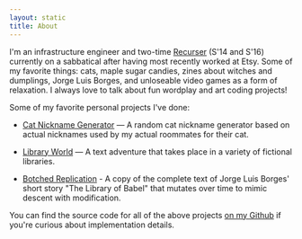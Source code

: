 ```yaml
---
layout: static
title: About
---
```

I'm an infrastructure engineer and two-time [Recurser](https://recurse.com/) (S'14 and S'16) currently on a sabbatical after having most recently worked at Etsy. Some of my favorite things: cats, maple sugar candies, zines about witches and dumplings, Jorge Luis Borges, and unloseable video games as a form of relaxation. I always love to talk about fun wordplay and art coding projects!

Some of my favorite personal projects I've done:

- [Cat Nickname Generator](http://cat-nicknames.herokuapp.com/) — A random cat nickname generator based on actual nicknames used by my actual roommates for their cat.

- [Library World](http://library-world.herokuapp.com/) — A text adventure that takes place in a variety of fictional libraries.

- [Botched Replication](https://botched-replication.herokuapp.com/) - A copy of the complete text of Jorge Luis Borges' short story "The Library of Babel" that mutates over time to mimic descent with modification.

You can find the source code for all of the above projects [on my Github](https://github.com/macroscopicentric) if you're curious about implementation details.

